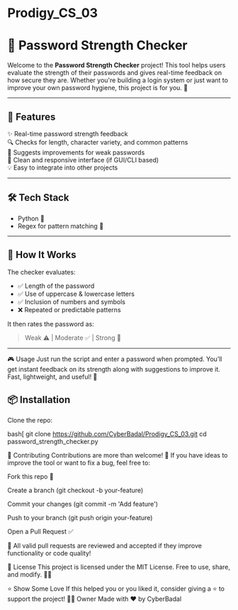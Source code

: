 # Prodigy_CS_03
# 🔐 Password Strength Checker

Welcome to the **Password Strength Checker** project! This tool helps users evaluate the strength of their passwords and gives real-time feedback on how secure they are. Whether you're building a login system or just want to improve your own password hygiene, this project is for you. 💪

---

## 🚀 Features

✨ Real-time password strength feedback  
🔍 Checks for length, character variety, and common patterns  
🧠 Suggests improvements for weak passwords  
📱 Clean and responsive interface (if GUI/CLI based)  
💡 Easy to integrate into other projects  

---

## 🛠️ Tech Stack

- Python 🐍 
- Regex for pattern matching 🔢


---

## 🧩 How It Works

The checker evaluates:
- ✅ Length of the password
- ✅ Use of uppercase & lowercase letters
- ✅ Inclusion of numbers and symbols
- ❌ Repeated or predictable patterns

It then rates the password as:
> Weak ⚠️ | Moderate ✅ | Strong 💪

---
🎮 Usage
Just run the script and enter a password when prompted.
You’ll get instant feedback on its strength along with suggestions to improve it.
Fast, lightweight, and useful! 🚀

## 📦 Installation

Clone the repo:

bash[
git clone https://github.com/CyberBadal/Prodigy_CS_03.git
cd password_strength_checker.py

🤝 Contributing
Contributions are more than welcome! 🙌
If you have ideas to improve the tool or want to fix a bug, feel free to:

Fork this repo 🍴

Create a branch (git checkout -b your-feature)

Commit your changes (git commit -m 'Add feature')

Push to your branch (git push origin your-feature)

Open a Pull Request ✅

🔄 All valid pull requests are reviewed and accepted if they improve functionality or code quality!

📝 License
This project is licensed under the MIT License.
Free to use, share, and modify. 🧑‍💻

⭐ Show Some Love
If this helped you or you liked it, consider giving a ⭐ to support the project!
🧑‍💼 Owner
Made with ❤️ by CyberBadal
